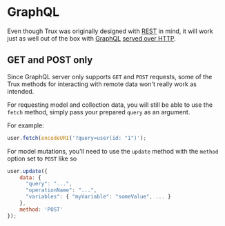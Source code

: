 # GraphQL

Even though Trux was originally designed with [REST](/usage/REST.md) in mind, it will work just as well out of the box with [GraphQL](http://graphql.org/) [served over HTTP](http://graphql.org/learn/serving-over-http/).

## GET and POST only

Since GraphQL server only supports `GET` and `POST` requests, some of the Trux methods for interacting with remote data won't really work as intended. 

For requesting model and collection data, you will still be able to use the `fetch` method, simply pass your prepared `query` as an argument. 

For example:

```js
user.fetch(encodeURI('?query=user(id: "1")');
```

For model mutations, you'll need to use the `update` method with the `method` option set to `POST` like so

```js
user.update({
    data: {
      "query": "...",
      "operationName": "...",
      "variables": { "myVariable": "someValue", ... }        
    },
    method: 'POST'
});
``` 